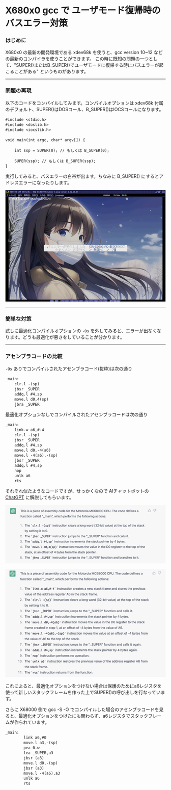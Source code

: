 # X680x0 gcc で ユーザモード復帰時のバスエラー対策

### はじめに

X680x0 の最新の開発環境である xdev68k を使うと、gcc version 10~12 などの最新のコンパイラを使うことができます。
この時に既知の問題の一つとして、"SUPER()またはB_SUPER()でユーザモードに復帰する時にバスエラーが起こることがある" というものがあります。

---

### 問題の再現

以下のコードをコンパイルしてみます。コンパイルオプションは xdev68k 付属のデフォルト、SUPER()はDOSコール、B_SUPER()はIOCSコールになります。

    #include <stdio.h>
    #include <doslib.h>
    #include <iocslib.h>

    void main(int argc, char* argv[]) {

        int ssp = SUPER(0); // もしくは B_SUPER(0);

        SUPER(ssp); // もしくは B_SUPER(ssp);
    }

実行してみると、バスエラーの白帯が出ます。ちなみに B_SUPER() にするとアドレスエラーになったりします。

![](./images/super1.png)

---

### 簡単な対策

試しに最適化コンパイルオプションの `-Os` を外してみると、エラーが出なくなります。どうも最適化が悪さをしていることが分かります。

---

### アセンブラコードの比較

`-Os` ありでコンパイルされたアセンブラコード(抜粋)は次の通り

    _main:
	    clr.l -(sp)
	    jbsr _SUPER
	    addq.l #4,sp
	    move.l d0,4(sp)
	    jbra _SUPER


最適化オプションなしでコンパイルされたアセンブラコードは次の通り

    _main:
	    link.w a6,#-4
	    clr.l -(sp)
	    jbsr _SUPER
	    addq.l #4,sp
	    move.l d0,-4(a6)
	    move.l -4(a6),-(sp)
	    jbsr _SUPER
	    addq.l #4,sp
	    nop
	    unlk a6	
	    rts

それぞれ似たようなコードですが、せっかくなので AIチャットボットの [ChatGPT](https://openai.com/blog/chatgpt/) に解説してもらいます。

![](./images/super2.png)

![](./images/super3.png)

これによると、最適化オプションをつけない場合は保護のためにa6レジスタを使って新しいスタックフレームを作った上でSUPER()の呼び出しを行なっています。

さらに X68000 側で gcc -S -O でコンパイルした場合のアセンブラコードを見ると、最適化オプションをつけたにも関わらず、a6レジスタでスタックフレームが作られています。

    _main:
            link a6,#0
            move.l a3,-(sp)
            pea 0.w
            lea _SUPER,a3
            jbsr (a3)
            move.l d0,-(sp)
            jbsr (a3)
            move.l -4(a6),a3
            unlk a6
            rts

